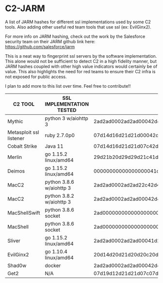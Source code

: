 # C2-JARM
A list of JARM hashes for different ssl implementations used by some C2 tools. Also adding other useful red team tools that use ssl (ex: EvilGinx2).

For more info on JARM hashing, check out the work by the Salesforce security team on their JARM github link here: https://github.com/salesforce/jarm

This is a neat way to fingerprint ssl servers by the software implementation. This alone would not be sufficient to detect C2 in a high fidelity manner, but JARM hashes coupled with other high value indicators would certainly be of value. This also highlights the need for red teams to ensure their C2 infra is not exposed for public access.

I plan to add more to this list over time. Feel free to contribute!!


| C2 TOOL |      SSL IMPLEMENTATION TESTED      |                           JARM HASH                            |                    LINK TO TOOL                  |
|---------|------------------------------|----------------------------------------------------------------|--------------------------------------------------|
| Mythic  | python 3 w/aiohttp 3 | 2ad2ad0002ad2ad00042d42d000000ad9bf51cc3f5a1e29eecb81d0c7b06eb | https://github.com/its-a-feature/Mythic          |
| Metasploit ssl listener | ruby 2.7.0p0 | 07d14d16d21d21d00042d43d000000aa99ce74e2c6d013c745aa52b5cc042d | https://github.com/rapid7/metasploit-framework |
| Cobalt Strike | Java 11 | 07d14d16d21d21d07c42d41d00041d24a458a375eef0c576d23a7bab9a9fb1 | https://www.cobaltstrike.com/ |
| Merlin | go 1.15.2 linux/amd64 | 29d21b20d29d29d21c41d21b21b41d494e0df9532e75299f15ba73156cee38 | https://github.com/Ne0nd0g/merlin |
| Deimos | go 1.15.2 linux/amd64 | 00000000000000000041d00000041d9535d5979f591ae8e547c5e5743e5b64 | https://github.com/DeimosC2/DeimosC2 |
| MacC2 | python 3.8.6 w/aiohttp 3 | 2ad2ad0002ad2ad22c42d42d000000faabb8fd156aa8b4d8a37853e1063261 | https://github.com/cedowens/MacC2 |
| MacC2 | python 3.8.2 w/aiohttp 3 | 2ad2ad0002ad2ad00042d42d000000ad9bf51cc3f5a1e29eecb81d0c7b06eb | https://github.com/cedowens/MacC2 |
| MacShellSwift | python 3.8.6 socket | 2ad000000000000000000000000000eeebf944d0b023a00f510f06a29b4f46 | https://github.com/cedowens/MacShellSwift |
| MacShell | python 3.8.6 socket | 2ad000000000000000000000000000eeebf944d0b023a00f510f06a29b4f46 | https://github.com/cedowens/MacShellSwift |
| Sliver | go 1.15.2 linux/amd64 | 2ad2ad0002ad2ad00041d2ad2ad41da5207249a18099be84ef3c8811adc883 | https://github.com/BishopFox/sliver |
| EvilGinx2 | go 1.10.4 linux/amd64 | 20d14d20d21d20d20c20d14d20d20daddf8a68a1444c74b6dbe09910a511e6 | https://github.com/kgretzky/evilginx2 |
| Shad0w | docker | 2ad2ad0002ad2ad00042d42d000000ad9bf51cc3f5a1e29eecb81d0c7b06eb | https://github.com/bats3c/shad0w |
| Get2 | N/A | 07d19d12d21d21d07c07d19d07d21da5a8ab90bcc6bf8bbc6fbec4bcaa8219 | |
